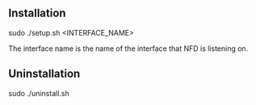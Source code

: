 ## Installation
sudo ./setup.sh <INTERFACE_NAME>

The interface name is the name of the interface that NFD is listening on.

## Uninstallation
sudo ./uninstall.sh


